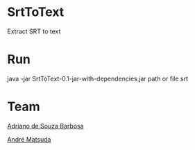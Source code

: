 # SrtToText
Extract SRT to text 

# Run
java -jar SrtToText-0.1-jar-with-dependencies.jar path or file srt


# Team
[Adriano de Souza Barbosa](https://github.com/adrianosb)

[André Matsuda](https://github.com/andrematsuda)
